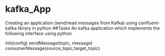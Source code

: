# kafka_App
Creating an application (send/read messages from Kafka) using confluent-kafka library in python
##Tasks
An kafka application which implements the following interface using python

init(config)
sendMessage(topic, message)
consumerMessage(source_topic,target_topic) 
